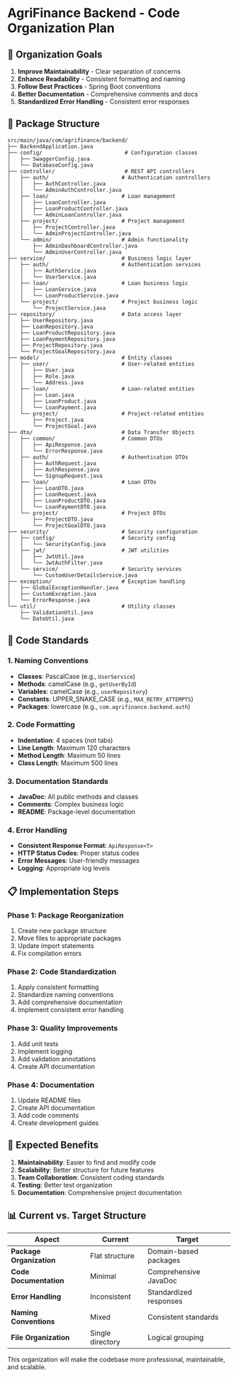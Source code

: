 # AgriFinance Backend - Code Organization Plan

## 🎯 **Organization Goals**

1. **Improve Maintainability** - Clear separation of concerns
2. **Enhance Readability** - Consistent formatting and naming
3. **Follow Best Practices** - Spring Boot conventions
4. **Better Documentation** - Comprehensive comments and docs
5. **Standardized Error Handling** - Consistent error responses

## 📁 **Package Structure**

```
src/main/java/com/agrifinance/backend/
├── BackendApplication.java
├── config/                          # Configuration classes
│   ├── SwaggerConfig.java
│   └── DatabaseConfig.java
├── controller/                      # REST API controllers
│   ├── auth/                       # Authentication controllers
│   │   ├── AuthController.java
│   │   └── AdminAuthController.java
│   ├── loan/                       # Loan management
│   │   ├── LoanController.java
│   │   ├── LoanProductController.java
│   │   └── AdminLoanController.java
│   ├── project/                    # Project management
│   │   ├── ProjectController.java
│   │   └── AdminProjectController.java
│   └── admin/                      # Admin functionality
│       ├── AdminDashboardController.java
│       └── AdminUserController.java
├── service/                        # Business logic layer
│   ├── auth/                       # Authentication services
│   │   ├── AuthService.java
│   │   └── UserService.java
│   ├── loan/                       # Loan business logic
│   │   ├── LoanService.java
│   │   └── LoanProductService.java
│   └── project/                    # Project business logic
│       └── ProjectService.java
├── repository/                     # Data access layer
│   ├── UserRepository.java
│   ├── LoanRepository.java
│   ├── LoanProductRepository.java
│   ├── LoanPaymentRepository.java
│   ├── ProjectRepository.java
│   └── ProjectGoalRepository.java
├── model/                          # Entity classes
│   ├── user/                       # User-related entities
│   │   ├── User.java
│   │   ├── Role.java
│   │   └── Address.java
│   ├── loan/                       # Loan-related entities
│   │   ├── Loan.java
│   │   ├── LoanProduct.java
│   │   └── LoanPayment.java
│   └── project/                    # Project-related entities
│       ├── Project.java
│       └── ProjectGoal.java
├── dto/                            # Data Transfer Objects
│   ├── common/                     # Common DTOs
│   │   ├── ApiResponse.java
│   │   └── ErrorResponse.java
│   ├── auth/                       # Authentication DTOs
│   │   ├── AuthRequest.java
│   │   ├── AuthResponse.java
│   │   └── SignupRequest.java
│   ├── loan/                       # Loan DTOs
│   │   ├── LoanDTO.java
│   │   ├── LoanRequest.java
│   │   ├── LoanProductDTO.java
│   │   └── LoanPaymentDTO.java
│   └── project/                    # Project DTOs
│       ├── ProjectDTO.java
│       └── ProjectGoalDTO.java
├── security/                       # Security configuration
│   ├── config/                     # Security config
│   │   └── SecurityConfig.java
│   ├── jwt/                        # JWT utilities
│   │   ├── JwtUtil.java
│   │   └── JwtAuthFilter.java
│   └── service/                    # Security services
│       └── CustomUserDetailsService.java
├── exception/                      # Exception handling
│   ├── GlobalExceptionHandler.java
│   ├── CustomException.java
│   └── ErrorResponse.java
└── util/                           # Utility classes
    ├── ValidationUtil.java
    └── DateUtil.java
```

## 🔧 **Code Standards**

### 1. **Naming Conventions**
- **Classes**: PascalCase (e.g., `UserService`)
- **Methods**: camelCase (e.g., `getUserById`)
- **Variables**: camelCase (e.g., `userRepository`)
- **Constants**: UPPER_SNAKE_CASE (e.g., `MAX_RETRY_ATTEMPTS`)
- **Packages**: lowercase (e.g., `com.agrifinance.backend.auth`)

### 2. **Code Formatting**
- **Indentation**: 4 spaces (not tabs)
- **Line Length**: Maximum 120 characters
- **Method Length**: Maximum 50 lines
- **Class Length**: Maximum 500 lines

### 3. **Documentation Standards**
- **JavaDoc**: All public methods and classes
- **Comments**: Complex business logic
- **README**: Package-level documentation

### 4. **Error Handling**
- **Consistent Response Format**: `ApiResponse<T>`
- **HTTP Status Codes**: Proper status codes
- **Error Messages**: User-friendly messages
- **Logging**: Appropriate log levels

## 📋 **Implementation Steps**

### Phase 1: Package Reorganization
1. Create new package structure
2. Move files to appropriate packages
3. Update import statements
4. Fix compilation errors

### Phase 2: Code Standardization
1. Apply consistent formatting
2. Standardize naming conventions
3. Add comprehensive documentation
4. Implement consistent error handling

### Phase 3: Quality Improvements
1. Add unit tests
2. Implement logging
3. Add validation annotations
4. Create API documentation

### Phase 4: Documentation
1. Update README files
2. Create API documentation
3. Add code comments
4. Create development guides

## 🎯 **Expected Benefits**

1. **Maintainability**: Easier to find and modify code
2. **Scalability**: Better structure for future features
3. **Team Collaboration**: Consistent coding standards
4. **Testing**: Better test organization
5. **Documentation**: Comprehensive project documentation

## 📊 **Current vs. Target Structure**

| Aspect | Current | Target |
|--------|---------|--------|
| **Package Organization** | Flat structure | Domain-based packages |
| **Code Documentation** | Minimal | Comprehensive JavaDoc |
| **Error Handling** | Inconsistent | Standardized responses |
| **Naming Conventions** | Mixed | Consistent standards |
| **File Organization** | Single directory | Logical grouping |

This organization will make the codebase more professional, maintainable, and scalable. 